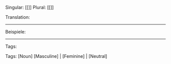 Singular: [[]]
Plural: [[]]

Translation:

---
Beispiele:



---
Tags: 

Tags: 
[Noun]
[Masculine] | [Feminine] | [Neutral]
